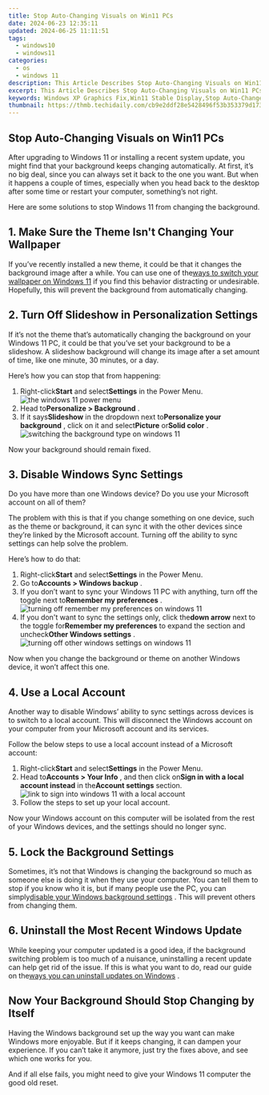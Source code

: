 ```yaml
---
title: Stop Auto-Changing Visuals on Win11 PCs
date: 2024-06-23 12:35:11
updated: 2024-06-25 11:11:51
tags:
  - windows10
  - windows11
categories:
  - os
  - windows 11
description: This Article Describes Stop Auto-Changing Visuals on Win11 PCs
excerpt: This Article Describes Stop Auto-Changing Visuals on Win11 PCs
keywords: Windows XP Graphics Fix,Win11 Stable Display,Stop Auto-Change Win11,Fixed Visual Auto Change,Win11 Immutable Views,Prevent Win11 Image Shift,NoAutoWin11 Graphics
thumbnail: https://thmb.techidaily.com/cb9e2ddf28e5428496f53b353379d173f81be07c333aa30876bace061b3bea41.jpg
---
```


## Stop Auto-Changing Visuals on Win11 PCs

 After upgrading to Windows 11 or installing a recent system update, you might find that your background keeps changing automatically. At first, it’s no big deal, since you can always set it back to the one you want. But when it happens a couple of times, especially when you head back to the desktop after some time or restart your computer, something’s not right.

 Here are some solutions to stop Windows 11 from changing the background.

## 1\. Make Sure the Theme Isn't Changing Your Wallpaper

 If you’ve recently installed a new theme, it could be that it changes the background image after a while. You can use one of the[ways to switch your wallpaper on Windows 11](https://www.makeuseof.com/windows-11-change-desktop-wallpaper/) if you find this behavior distracting or undesirable. Hopefully, this will prevent the background from automatically changing.

## 2\. Turn Off Slideshow in Personalization Settings

 If it’s not the theme that’s automatically changing the background on your Windows 11 PC, it could be that you’ve set your background to be a slideshow. A slideshow background will change its image after a set amount of time, like one minute, 30 minutes, or a day.

Here’s how you can stop that from happening:

1. Right-click**Start** and select**Settings** in the Power Menu.  
![the windows 11 power menu](https://static1.makeuseofimages.com/wordpress/wp-content/uploads/2022/11/windows-11-start-power-menu.jpg)
2. Head to**Personalize > Background** .
3. If it says**Slideshow** in the dropdown next to**Personalize your background** , click on it and select**Picture** or**Solid color** .  
![switching the background type on windows 11](https://static1.makeuseofimages.com/wordpress/wp-content/uploads/2022/11/personalizing-bg-windows-11.jpg)

Now your background should remain fixed.

## 3\. Disable Windows Sync Settings

 Do you have more than one Windows device? Do you use your Microsoft account on all of them?

 The problem with this is that if you change something on one device, such as the theme or background, it can sync it with the other devices since they’re linked by the Microsoft account. Turning off the ability to sync settings can help solve the problem.

Here’s how to do that:

1. Right-click**Start** and select**Settings** in the Power Menu.
2. Go to**Accounts > Windows backup** .
3. If you don’t want to sync your Windows 11 PC with anything, turn off the toggle next to**Remember my preferences** .  
![turning off remember my preferences on windows 11](https://static1.makeuseofimages.com/wordpress/wp-content/uploads/2022/11/windows-backup-remember-preferences-off.jpg)
4. If you don't want to sync the settings only, click the**down arrow** next to the toggle for**Remember my preferences** to expand the section and uncheck**Other Windows settings** .  
![turning off other windows settings on windows 11](https://static1.makeuseofimages.com/wordpress/wp-content/uploads/2022/11/windows-backup-remember-preferences-windows-settings-off.jpg)

 Now when you change the background or theme on another Windows device, it won’t affect this one.

## 4\. Use a Local Account

 Another way to disable Windows’ ability to sync settings across devices is to switch to a local account. This will disconnect the Windows account on your computer from your Microsoft account and its services.

 Follow the below steps to use a local account instead of a Microsoft account:

1. Right-click**Start** and select**Settings** in the Power Menu.
2. Head to**Accounts > Your Info** , and then click on**Sign in with a local account instead** in the**Account settings** section.  
![link to sign into windows 11 with a local account](https://static1.makeuseofimages.com/wordpress/wp-content/uploads/2022/11/windows-11-sign-in-local-account.jpg)
3. Follow the steps to set up your local account.

 Now your Windows account on this computer will be isolated from the rest of your Windows devices, and the settings should no longer sync.

## 5\. Lock the Background Settings

 Sometimes, it’s not that Windows is changing the background so much as someone else is doing it when they use your computer. You can tell them to stop if you know who it is, but if many people use the PC, you can simply[disable your Windows background settings](https://www.makeuseof.com/stop-others-change-windows-desktop-background/) . This will prevent others from changing them.

## 6\. Uninstall the Most Recent Windows Update

 While keeping your computer updated is a good idea, if the background switching problem is too much of a nuisance, uninstalling a recent update can help get rid of the issue. If this is what you want to do, read our guide on the[ways you can uninstall updates on Windows](https://www.makeuseof.com/manually-uninstall-windows-10-updates/) .

## Now Your Background Should Stop Changing by Itself

 Having the Windows background set up the way you want can make Windows more enjoyable. But if it keeps changing, it can dampen your experience. If you can’t take it anymore, just try the fixes above, and see which one works for you.

 And if all else fails, you might need to give your Windows 11 computer the good old reset.


<ins class="adsbygoogle"
     style="display:block"
     data-ad-format="autorelaxed"
     data-ad-client="ca-pub-7571918770474297"
     data-ad-slot="1223367746"></ins>



<ins class="adsbygoogle"
     style="display:block"
     data-ad-client="ca-pub-7571918770474297"
     data-ad-slot="8358498916"
     data-ad-format="auto"
     data-full-width-responsive="true"></ins>
